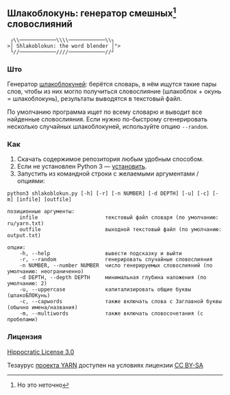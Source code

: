 ## Шлакоблокунь: генератор смешных[^1] словослияний ##
```
 ┌\\────────────\\\\────────────\\┐
>│ Shlakoblokun: the word blender │°>
 └//────────────////────────────//┘
```

### Што ###

Генератор [шлакоблокуней](https://memepedia.ru/shlakoblokun-i-ego-druzya/): берётся словарь, в нём ищутся такие пары слов, чтобы из них могло получиться словослияние (шлакоблок + окунь = шлакоблокунь), результаты выводятся в текстовый файл.

По умолчанию программа ищет по всему словарю и выводит все найденные словослияния. Если нужно по-быстрому сгенерировать несколько случайных шлакоблокуней, используйте опцию `--random`.

### Как ###

1. Скачать содержимое репозитория любым удобным способом.
2. Если не установлен Python 3 — [установить](https://www.python.org/downloads/).
3. Запустить из командной строки с желаемыми аргументами / опциями:

```
python3 shlakoblokun.py [-h] [-r] [-n NUMBER] [-d DEPTH] [-u] [-c] [-m] [infile] [outfile]

позиционные аргументы:
	infile						текстовый файл словаря (по умолчанию: ru/yarn.txt)
	outfile						выходной текстовый файл (по умолчанию: output.txt)

опции:
	-h, --help					вывести подсказку и выйти
	-r, --random				генерировать случайные словослияния
	-n NUMBER, --number NUMBER	число генерируемых словослияний (по умолчанию: неограниченно)
	-d DEPTH, --depth DEPTH		минимальная глубина наложения (по умолчанию: 2)
	-u, --uppercase				капитализировать общие буквы (шлакоБЛОКунь)
	-c, --capwords				также включать слова с Заглавной буквы (обычно имена/названия)
	-m, --multiwords			также включать словосочетания (с пробелами)
```
### Лицензия ###

[Hippocratic License 3.0](https://firstdonoharm.dev/)

Тезаурус [проекта YARN](https://russianword.net/) доступен на условиях лицензии [CC BY-SA](https://creativecommons.org/licenses/by-sa/4.0/)

[^1]: Но это неточно
